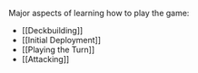 Major aspects of learning how to play the game:

- [[Deckbuilding]]
- [[Initial Deployment]]
- [[Playing the Turn]]
- [[Attacking]]